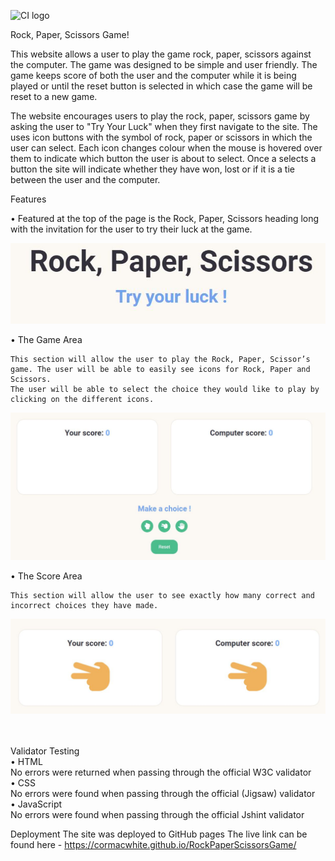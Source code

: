 ![CI logo](https://codeinstitute.s3.amazonaws.com/fullstack/ci_logo_small.png)

Rock, Paper, Scissors Game!

This website allows a user to play the game rock, paper, scissors against the computer. The game was designed to be simple and user friendly. The game keeps score of both the user and the computer while it is being played or until the reset button is selected in which case the game will be reset to a new game.

The website encourages users to play the rock, paper, scissors game by asking the user to "Try Your Luck" when they first navigate to the site. The uses icon buttons with the symbol of rock, paper or scissors in which the user can select. Each icon changes colour when the mouse is hovered over them to indicate which button the user is about to select. Once a selects a button the site will indicate whether they have won, lost or if it is a tie between the user and the computer.

Features

•	Featured at the top of the page is the Rock, Paper, Scissors heading long with the invitation for the user to try their luck at the game. 


![Heading Image](img/README_img/heading.JPG)


•	The Game Area

    This section will allow the user to play the Rock, Paper, Scissor’s game. The user will be able to easily see icons for Rock, Paper and Scissors. 
    The user will be able to select the choice they would like to play by clicking on the different icons.


![Game Image](img/README_img/GameArea.JPG)

•	The Score Area

    This section will allow the user to see exactly how many correct and incorrect choices they have made.

![Heading Image](img/README_img/scorearea.JPG)




<br><br>
Validator Testing
<br>
•	HTML
<br>
        No errors were returned when passing through the official W3C validator
        <br>
•	CSS
<br>
        No errors were found when passing through the official (Jigsaw) validator
        <br>
•	JavaScript
        <br>
        No errors were found when passing through the official Jshint validator
        <br>


Deployment
    The site was deployed to GitHub pages
    The live link can be found here - https://cormacwhite.github.io/RockPaperScissorsGame/

